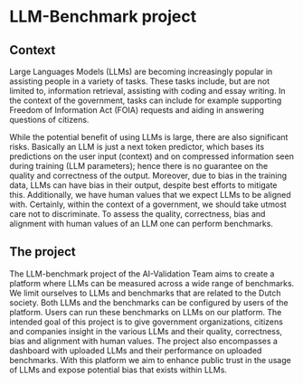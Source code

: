 # LLM-Benchmark project

## Context

Large Languages Models (LLMs) are becoming increasingly popular in assisting people in
a variety of tasks. These tasks include, but are not limited to, information retrieval, assisting with
coding and essay writing. In the context of the government, tasks can include for example supporting
Freedom of Information Act (FOIA) requests and aiding in answering questions of citizens.

While the potential benefit of using LLMs is large, there are also significant risks.
Basically an LLM is just a next token predictor, which bases its predictions on the user input (context) and
on compressed information seen during training (LLM parameters); hence there
is no guarantee on the quality and correctness of the output. Moreover, due to
bias in the training data, LLMs can have bias in their output, despite best efforts
to mitigate this. Additionally, we have human values that we expect LLMs to be aligned with.
Certainly, within the context of a government, we should take utmost care not to discriminate.
To assess the quality, correctness, bias and alignment with human values of an LLM one can perform
benchmarks.

## The project

The LLM-benchmark project of the AI-Validation Team aims to create a platform where LLMs can be measured
across a wide range of benchmarks. We limit ourselves to LLMs and benchmarks that are related to the
Dutch society. Both LLMs and the benchmarks can be configured by users of the platform.
Users can run these benchmarks on LLMs on our platform. The intended goal of this project is to give government
organizations, citizens and companies insight in the various LLMs and their quality, correctness, bias and
alignment with human values. The project also encompasses a dashboard with uploaded LLMs and their performance
on uploaded benchmarks. With this platform we aim to enhance public trust in the usage of LLMs and expose
potential bias that exists within LLMs.
